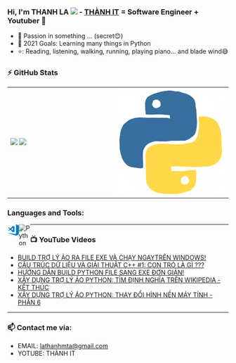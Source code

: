### Hi, I'm THANH LA <img src="https://media.giphy.com/media/hvRJCLFzcasrR4ia7z/giphy.gif" width="25px"> -  [THÀNH IT][website] = Software Engineer + Youtuber 🌻  


- 🔭 Passion in something ... (secret😊)
- 💪 2021 Goals: Learning many things in Python
- ⭐: Reading, listening, walking, running, playing piano... and blade wind😅

### :zap: GitHub Stats

<table>
<tr>
  <td width="48%">
    <img src="https://github-readme-stats.vercel.app/api?username=ThanhLa1802&show_icons=true&hide=contribs,issues&hide_border=true" />
    <img src="https://github-readme-stats.vercel.app/api/top-langs/?username=ThanhLa1802&layout=compact&show_icons=true&hide_border=true" />
  </td>
  <td width="52%"><img alt="gif" align="right" src=".github/assets/python.gif"/></td>
</tr>
<table>

### Languages and Tools:
<img align="left" alt="Visual Studio Code" width="26px" src="https://raw.githubusercontent.com/github/explore/80688e429a7d4ef2fca1e82350fe8e3517d3494d/topics/visual-studio-code/visual-studio-code.png" />
<img align="left" alt="Python" width="26px" src="https://upload.wikimedia.org/wikipedia/commons/thumb/0/0a/Python.svg/1200px-Python.svg.png" /> 

---

### 📺 YouTube Videos

<!-- YOUTUBE:START -->
- [BUILD TRỢ LÝ ẢO RA FILE EXE VÀ CHẠY NGAYTRÊN WINDOWS!](https://www.youtube.com/watch?v=A0JrYT6CcTc)
- [CẤU TRÚC DỮ LIỆU VÀ GIẢI THUẬT C++ #1: CON TRỎ LÀ GÌ ???](https://www.youtube.com/watch?v=v4S-J6atuSU)
- [HƯỚNG DẪN BUILD PYTHON FILE SANG EXE ĐƠN GIẢN!](https://www.youtube.com/watch?v=O3k1gFyi54w)
- [XÂY DỰNG TRỢ LÝ ẢO PYTHON: TÌM ĐỊNH NGHĨA TRÊN WIKIPEDIA - KẾT THÚC](https://www.youtube.com/watch?v=JwAvQ8yfBI4)
- [XÂY DỰNG TRỢ LÝ ẢO PYTHON: THAY ĐỔI HÌNH NỀN MÁY TÍNH - PHẦN 6](https://www.youtube.com/watch?v=UPSweGBqEoQ)
<!-- YOUTUBE:END -->

---

### 📫 Contact me via:
- EMAIL: lathanhmta@gmail.com
- YOTUBE: THÀNH IT

[website]: https://www.youtube.com/channel/UC9L5_YMFz8JfBeQtUic8-3A
